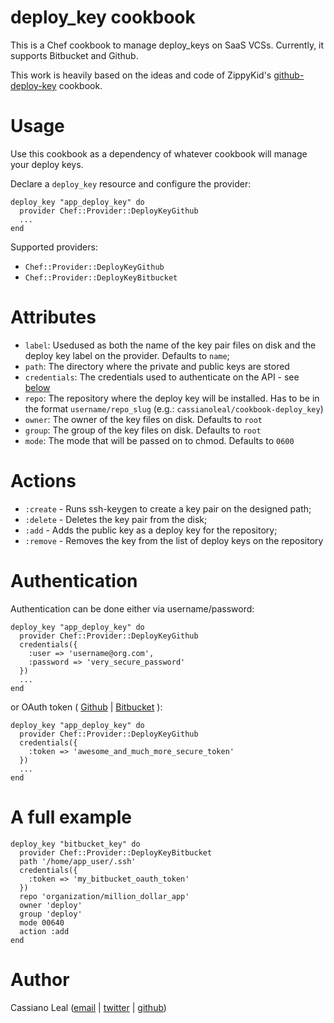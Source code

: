 # deploy_key cookbook

This is a Chef cookbook to manage deploy_keys on SaaS VCSs. Currently, it supports Bitbucket and Github.

This work is heavily based on the ideas and code of ZippyKid's [github-deploy-key](https://github.com/zippykid/chef-github-deploy-key) cookbook.

# Usage

Use this cookbook as a dependency of whatever cookbook will manage your deploy keys.

Declare a `deploy_key` resource and configure the provider:

    deploy_key "app_deploy_key" do
      provider Chef::Provider::DeployKeyGithub
      ...
    end

Supported providers:

* `Chef::Provider::DeployKeyGithub`
* `Chef::Provider::DeployKeyBitbucket`

# Attributes

* `label`: Usedused as both the name of the key pair files on disk and the deploy key label on the provider. Defaults to `name`;
* `path`: The directory where the private and public keys are stored
* `credentials`: The credentials used to authenticate on the API - see [below](#authentication)
* `repo`: The repository where the deploy key will be installed. Has to be in the format `username/repo_slug` (e.g.: `cassianoleal/cookbook-deploy_key`)
* `owner`: The owner of the key files on disk. Defaults to `root`
* `group`: The group of the key files on disk. Defaults to `root`
* `mode`: The mode that will be passed on to chmod. Defaults to `0600`

# Actions

* `:create` - Runs ssh-keygen to create a key pair on the designed path;
* `:delete` - Deletes the key pair from the disk;
* `:add` - Adds the public key as a deploy key for the repository;
* `:remove` - Removes the key from the list of deploy keys on the repository

# <a id="authentication"></a>Authentication

Authentication can be done either via username/password:

    deploy_key "app_deploy_key" do
      provider Chef::Provider::DeployKeyGithub
      credentials({
        :user => 'username@org.com',
        :password => 'very_secure_password'
      })
      ...
    end

or OAuth token ( [Github](http://developer.github.com/v3/oauth/) | [Bitbucket](https://confluence.atlassian.com/display/BITBUCKET/OAuth+on+Bitbucket) ):

    deploy_key "app_deploy_key" do
      provider Chef::Provider::DeployKeyGithub
      credentials({
        :token => 'awesome_and_much_more_secure_token'
      })
      ...
    end

# A full example

    deploy_key "bitbucket_key" do
      provider Chef::Provider::DeployKeyBitbucket
      path '/home/app_user/.ssh'  
      credentials({
        :token => 'my_bitbucket_oauth_token'
      })
      repo 'organization/million_dollar_app'
      owner 'deploy'
      group 'deploy'
      mode 00640
      action :add
    end

# Author

Cassiano Leal ([email](mailto:cassianoleal@gmail.com) | [twitter](http://twitter.com/cassianoleal) | [github](https://github.com/cassianoleal)) 
